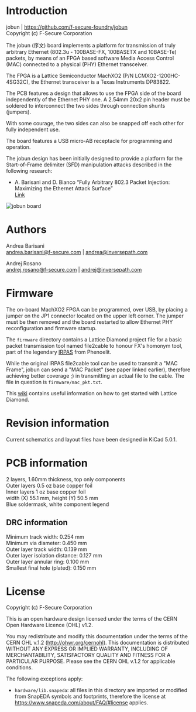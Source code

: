 Introduction
============

jobun | https://github.com/f-secure-foundry/jobun  
Copyright (c) F-Secure Corporation

The jobun (序文) board implements a platform for transmission of truly
arbitrary Ethernet (802.3u - 100BASE-FX, 100BASETX and 10BASE-Te) packets, by
means of an FPGA based software Media Access Control (MAC) connected to a
physical (PHY) Ethernet transceiver.

The FPGA is a Lattice Semiconductor MachXO2 (P/N LCMXO2-1200HC-4SG32C), the
Ethernet transceiver is a Texas Instruments DP83822.

The PCB features a design that allows to use the FPGA side of the board
independently of the Ethernet PHY one. A 2.54mm 20x2 pin header must be
soldered to interconnect the two sides through connection shunts (jumpers).

With some courage, the two sides can also be snapped off each other for fully
independent use.

The board features a USB micro-AB receptacle for programming and operation.

The jobun design has been initially designed to provide a platform for the
Start-of-Frame delimiter (SFD) manipulation attacks described in the following
research:

* A. Barisani and D. Bianco
  “Fully Arbitrary 802.3 Packet Injection: Maximizing the Ethernet Attack Surface”  
  [Link](https://github.com/abarisani/abarisani.github.io/tree/master/research/802.3)

![jobun board](https://github.com/f-secure-foundry/jobun/wiki/images/mkI-jobun-board.png)

Authors
=======

Andrea Barisani  
andrea.barisani@f-secure.com | andrea@inversepath.com  

Andrej Rosano  
andrej.rosano@f-secure.com   | andrej@inversepath.com  

Firmware
========

The on-board MachXO2 FPGA can be programmed, over USB, by placing a jumper on
the JP1 connector located on the upper left corner. The jumper must be then
removed and the board restarted to allow Ethernet PHY reconfiguration and
firmware startup.

The `firmware` directory contains a Lattice Diamond project file for a basic
packet transmission tool named file2cable to honour FX's homonym tool, part of
the legendary [IRPAS](http://www.phenoelit.org/irpas/docu.html) from Phenoelit.

While the original IRPAS file2cable tool can be used to transmit a "MAC Frame",
jobun can send a "MAC Packet" (see paper linked earlier), therefore achieving
better coverage ;) in transmitting an actual file to the cable. The file in
question is `firmware/mac_pkt.txt`.

This [wiki](https://wiki.archlinux.org/index.php/Lattice_Diamond) contains
useful information on how to get started with Lattice Diamond.

Revision information
====================

Current schematics and layout files have been designed in KiCad 5.0.1.

PCB information
===============

2 layers, 1.60mm thickness, top only components  
Outer layers 0.5 oz base copper foil  
Inner layers   1 oz base copper foil  
width (X) 55.1 mm, height (Y) 50.5 mm  
Blue soldermask, white component legend

DRC information
---------------

Minimum track width:            0.254 mm  
Minimum via diameter:           0.450 mm  
Outer layer track width:        0.139 mm  
Outer layer isolation distance: 0.127 mm  
Outer layer annular ring:       0.100 mm  
Smallest final hole (plated):   0.150 mm

License
=======

Copyright (c) F-Secure Corporation

This is an open hardware design licensed under the terms of the CERN Open
Hardware Licence (OHL) v1.2.

You may redistribute and modify this documentation under the terms of the CERN
OHL v.1.2 (http://ohwr.org/cernohl). This documentation is distributed WITHOUT
ANY EXPRESS OR IMPLIED WARRANTY, INCLUDING OF MERCHANTABILITY, SATISFACTORY
QUALITY AND FITNESS FOR A PARTICULAR PURPOSE. Please see the CERN OHL v.1.2 for
applicable conditions.

The following exceptions apply:

- `hardware/lib.snapeda`: all files in this directory are imported or modified
  from SnapEDA symbols and footprints, therefore the license at
  https://www.snapeda.com/about/FAQ/#license applies.
